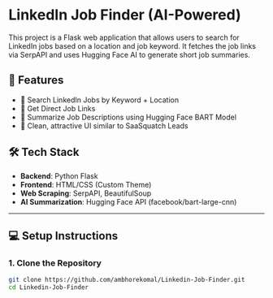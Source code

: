 # LinkedIn Job Finder (AI-Powered)

This project is a Flask web application that allows users to search for LinkedIn jobs based on a location and job keyword. It fetches the job links via SerpAPI and uses Hugging Face AI to generate short job summaries.

## 🚀 Features
- 📌 Search LinkedIn Jobs by Keyword + Location
- 🔗 Get Direct Job Links
- 🤖 Summarize Job Descriptions using Hugging Face BART Model
- 🎨 Clean, attractive UI similar to SaaSquatch Leads

## 🛠️ Tech Stack
- **Backend**: Python Flask
- **Frontend**: HTML/CSS (Custom Theme)
- **Web Scraping**: SerpAPI, BeautifulSoup
- **AI Summarization**: Hugging Face API (facebook/bart-large-cnn)

---

## 💻 Setup Instructions

### 1. Clone the Repository
```bash
git clone https://github.com/ambhorekomal/Linkedin-Job-Finder.git
cd Linkedin-Job-Finder

